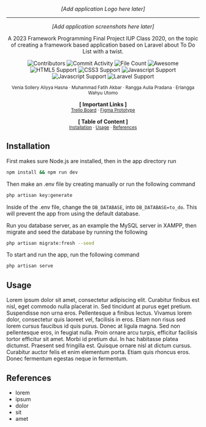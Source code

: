 <p align="center">
  <!-- <img height="200" src=""> -->
  <i>[Add application Logo here later]</i>
</p>

---------------------------------------

<p align="center">
  <!-- <img height="200" src=""> -->
  <i>[Add application screenshots here later]</i>
</p>

<p align="center">
  A 2023 Framework Programming Final Project IUP Class 2020, on the topic of creating a framework based application based on Laravel about To Do List with a twist.
</p>


<p align="center">
    <img alt="Contributors" src="https://img.shields.io/github/contributors/Vsollery/Final-Project_FrameworkProg" />
    <img alt="Commit Activity" src="https://img.shields.io/github/commit-activity/w/Vsollery/Final-Project_FrameworkProg" />
    <img alt="File Count" src="https://img.shields.io/github/directory-file-count/Vsollery/Final-Project_FrameworkProg" />
    <img alt="Awesome" src="https://img.shields.io/badge/badges-awesome-green.svg" />
    <br>
    <img alt="HTML5 Support" src="https://img.shields.io/badge/html5-%23E34F26.svg?style=for-the-badge&logo=html5&logoColor=white" />
    <img alt="CSS3 Support" src="https://img.shields.io/badge/css3-%231572B6.svg?style=for-the-badge&logo=css3&logoColor=whit" />
    <img alt="Javascript Support" src="https://img.shields.io/badge/javascript-%23323330.svg?style=for-the-badge&logo=javascript&logoColor=%23F7DF1E" />
    <img alt="Javascript Support" src="https://img.shields.io/badge/php-%23777BB4.svg?style=for-the-badge&logo=php&logoColor=white" />
    <img alt="Laravel Support" src="https://img.shields.io/badge/laravel-%23FF2D20.svg?style=for-the-badge&logo=laravel&logoColor=white" />
</p>

<p align="center">
    <small>Venia Sollery Aliyya Hasna · Muhammad Fatih Akbar · Rangga Aulia Pradana · Erlangga Wahyu Utomo</small>
</p>

<p align="center">
    <b>[ Important Links ]</b>
    <br>
    <small><a href="https://trello.com/b/UGtVdHdj">Trello Board</a> · <a href="">Figma Prototype</a></small>
</p>

<p align="center">
    <b>[ Table of Content ]</b>
    <br>
    <small><a href="##Installation">Installation</a> · <a href="##Using the app">Usage</a> · <a href="##References">References</a></small>
</p>

## Installation

First makes sure Node.js are installed, then in the app directory run

```sh
npm install && npm run dev
```

Then make an .env file by creating manually or run the following command

```sh
php artisan key:generate
```

Inside of the .env file, change the `DB_DATABASE`, into `DB_DATABASE=to_do`. This will prevent the app from using the default database.

Run you database server, as an example the MySQL server in XAMPP, then migrate and seed the database by running the following

```sh
php artisan migrate:fresh --seed
```

To start and run the app, run the following command

```sh
php artisan serve
```

## Usage

Lorem ipsum dolor sit amet, consectetur adipiscing elit. Curabitur finibus est nisl, eget commodo nulla placerat in. Sed tincidunt at purus eget pretium. Suspendisse non urna eros. Pellentesque a finibus lectus. Vivamus lorem dolor, consectetur quis laoreet vel, facilisis in eros. Etiam non risus sed lorem cursus faucibus id quis purus. Donec at ligula magna. Sed non pellentesque eros, in feugiat nulla. Proin ornare arcu turpis, efficitur facilisis tortor efficitur sit amet. Morbi id pretium dui. In hac habitasse platea dictumst. Praesent sed fringilla est. Quisque ornare nisl at dictum cursus. Curabitur auctor felis et enim elementum porta. Etiam quis rhoncus eros. Donec fermentum egestas neque in fermentum.

## References

+ lorem
+ ipsum
+ dolor
+ sit
+ amet